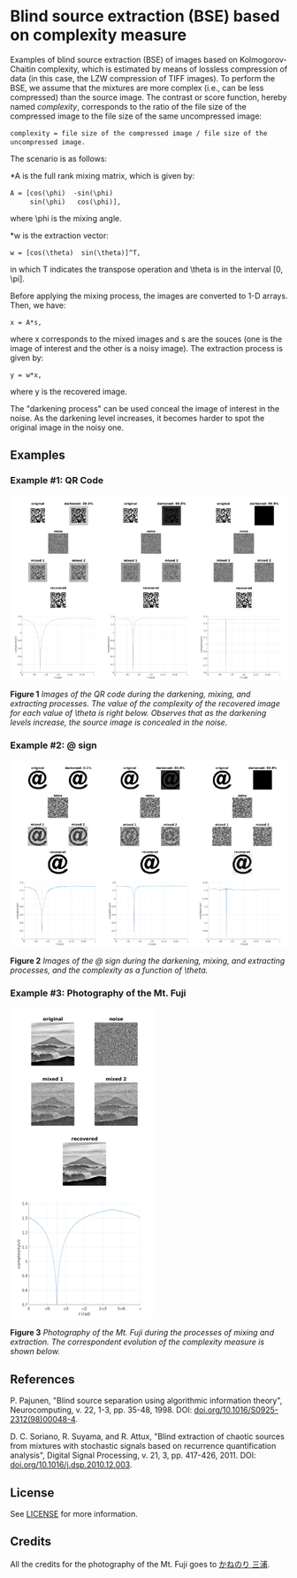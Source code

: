# Blind source extraction (BSE) based on complexity measure

Examples of blind source extraction (BSE) of images based on Kolmogorov-Chaitin complexity, which is estimated by means of lossless compression of data (in this case, the LZW compression of TIFF images). To perform the BSE, we assume that the mixtures are more complex (i.e., can be less compressed) than the source image. The contrast or score function, hereby named _complexity_, corresponds to the ratio of the file size of the compressed image to the file size of the same uncompressed image:

    complexity = file size of the compressed image / file size of the uncompressed image.

The scenario is as follows:

*A is the full rank mixing matrix, which is given by:

    A = [cos(\phi)  -sin(\phi)
         sin(\phi)   cos(\phi)],

where \phi is the mixing angle.

*w is the extraction vector:

    w = [cos(\theta)  sin(\theta)]^T,

in which T indicates the transpose operation and \theta is in the interval [0, \pi].

Before applying the mixing process, the images are converted to 1-D arrays. Then, we have:

    x = A*s,

where x corresponds to the mixed images and s are the souces (one is the image of interest and the other is a noisy image). The extraction process is given by:

    y = w*x,

where y is the recovered image.

The "darkening process" can be used conceal the image of interest in the noise. As the darkening level increases, it becomes harder to spot the original image in the noisy one.

## Examples

### Example #1: QR Code

![BSE of the QR code.](imgs/results/qr-code-results.png)

**Figure 1** _Images of the QR code during the darkening, mixing, and extracting processes. The value of the complexity of the recovered image for each value of \theta is right below. Observes that as the darkening levels increase, the source image is concealed in the noise._

### Example #2: @ sign

![BSE of the @ sign.](imgs/results/at-sign-results.png)

**Figure 2** _Images of the @ sign during the darkening, mixing, and extracting processes, and the complexity as a function of \theta._

### Example #3: Photography of the Mt. Fuji

![BSE of the photography of the Mt. Fuji.](imgs/results/mt-fuji-results.png)

**Figure 3** _Photography of the Mt. Fuji during the processes of mixing and extraction. The correspondent evolution of the complexity measure is shown below._

## References

P. Pajunen, "Blind source separation using algorithmic information theory", Neurocomputing, v. 22, 1-3, pp. 35-48, 1998. DOI: [doi.org/10.1016/S0925-2312(98)00048-4](https://doi.org/10.1016/S0925-2312(98)00048-4).

D. C. Soriano, R. Suyama, and R. Attux, "Blind extraction of chaotic sources from mixtures with stochastic signals based on recurrence quantification analysis", Digital Signal Processing, v. 21, 3, pp. 417-426, 2011. DOI: [doi.org/10.1016/j.dsp.2010.12.003](https://doi.org/10.1016/j.dsp.2010.12.003).

## License

See [LICENSE](LICENSE) for more information.

## Credits

All the credits for the photography of the Mt. Fuji goes to [かねのり 三浦](https://pixabay.com/pt/users/Kanenori-4749850/?utm_source=link-attribution&amp;utm_medium=referral&amp;utm_campaign=image&amp;utm_content=2232246).

